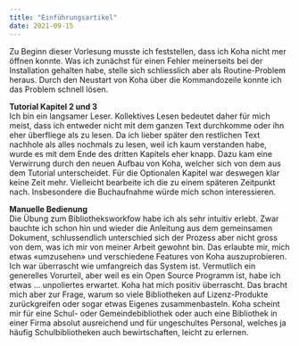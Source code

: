 ```yaml
---
title: "Einführungsartikel" 
date: 2021-09-15
---
```


Zu Beginn dieser Vorlesung musste ich feststellen, dass ich Koha nicht mer öffnen konnte. Was ich zunächst für einen Fehler meinerseits bei der Installation gehalten habe, stelle sich schliesslich aber als Routine-Problem heraus. Durch den Neustart von Koha über die Kommandozeile konnte ich das Problem schnell lösen.

**Tutorial Kapitel 2 und 3** <br>
Ich bin ein langsamer Leser. Kollektives Lesen bedeutet daher für mich meist, dass ich entweder nicht mit dem ganzen Text durchkomme oder ihn eher überfliege als zu lesen. Da ich lieber später den restlichen Text nachhole als alles nochmals zu lesen, weil ich kaum verstanden habe, wurde es mit dem Ende des dritten Kapitels eher knapp. Dazu kam eine Verwirrung durch den neuen Aufbau von Koha, welcher sich von dem aus dem Tutorial unterscheidet. Für die Optionalen Kapitel war deswegen klar keine Zeit mehr.  Vielleicht bearbeite ich die zu einem späteren Zeitpunkt nach. Insbesondere die Buchaufnahme würde mich schon interessieren. 

**Manuelle Bedienung** <br>
Die Übung zum Bibliotheksworkfow habe ich als sehr intuitiv erlebt. Zwar bauchte ich schon hin und wieder die Anleitung aus dem gemeinsamen Dokument, schlussendlich unterschied sich der Prozess aber nicht gross von dem, was ich mir von meiner Arbeit gewohnt bin. Das erlaubte mir, mich etwas «umzusehen» und verschiedene Features von Koha auszuprobieren. Ich war überrascht wie umfangreich das System ist. Vermutlich ein generelles Vorurteil, aber weil es ein Open Source Programm ist, habe ich etwas … unpoliertes erwartet. Koha hat mich positiv überrascht. Das bracht mich aber zur Frage, warum so viele Bibliotheken auf Lizenz-Produkte zurückgreifen oder sogar etwas Eigenes zusammenbasteln. Koha scheint mir für eine Schul- oder Gemeindebibliothek oder auch eine Bibliothek in einer Firma absolut ausreichend und für ungeschultes Personal, welches ja häufig Schulbibliotheken auch bewirtschaften, leicht zu erlernen. 


